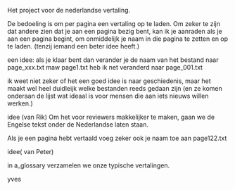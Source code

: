 Het project voor de nederlandse vertaling.

De bedoeling is om per pagina een vertaling op te laden.
Om zeker te zijn dat andere zien dat je aan een pagina bezig bent, kan ik je aanraden als je aan een pagina begint, om onmiddelijk je naam in die pagina te zetten en op te laden.
(tenzij iemand een beter idee heeft.)

een idee: als je klaar bent dan verander je de naam van het bestand naar 
page_xxx.txt
maw page1.txt heb ik net veranderd naar page_001.txt

ik weet niet zeker of het een goed idee is naar geschiedenis, maar het maakt wel heel duidleijk welke bestanden reeds gedaan zijn (en ze komen onderaan de lijst wat ideaal is voor mensen die aan iets nieuws willen werken.)


idee (van Rik)
Om het voor reviewers makkelijker te maken, gaan we de Engelse tekst onder de Nederlandse laten staan.

Als je een pagina hebt vertaald voeg zeker ook je naam toe aan page122.txt

idee( van Peter)

in a_glossary verzamelen we onze typische vertalingen. 


yves


